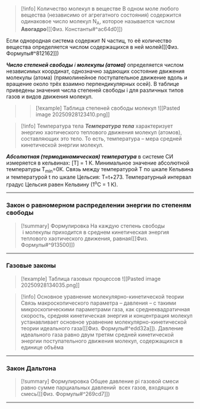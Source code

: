 
> [!info] Количество молекул в веществе
> В одном моле любого вещества (независимо от агрегатного состояния) содержится одинаковое число молекул N<sub>A</sub>, которое называется числом **Авогадро**([[Физ. Константы#^ac64d0]])
>
Если однородная система содержит N частиц, то её количество вещества определяется числом содержащихся в ней молей([[Физ. Формулы#^812162]])
>
**_Число степеней свободы_** _i_ **_молекулы (атома)_** определяется числом независимых координат, однозначно задающих состояние движения молекулы (атома) (прямолинейное поступательное движение вдоль и вращение около трёх взаимно перпендикулярных осей). В таблице приведены значения числа степеней свободы i для различных типов газов и видов движения молекул.
>
> > [!example] Таблица степеней свободы молекул
> ![[Pasted image 20250928123410.png]] 

> [!info] Температура тела
> **_Температура тела_** характеризует энергию хаотического теплового движения молекул (атомов), составляющих это тело. То есть, температура – мера средней кинетической энергии молекул.
>
**_Абсолютная (термодинамическая) температура_** в системе СИ измеряется в кельвинах: [T] = 1 К. Минимальное значение абсолютной температуры Т<sub>min</sub>=0К. Связь между температурой T по шкале Кельвина и температурой t по шкале Цельсия: T=t+273. Температурный интервал градус Цельсия равен Кельвину (1<sup>o</sup>С = 1 К). 

---
### Закон о равномерном распределении энергии по степеням свободы

> [!summary] Формулировка
> На каждую степень свободы  i молекулы приходится в среднем кинетическая энергия теплового хаотического движения, равная([[Физ. Формулы#^913500]]) 

---
### Газовые законы

> [!example] Таблица газовых процессов
> ![[Pasted image 20250928134035.png]] 

> [!info] Основное уравнение молекулярно-кинетической теории
> Связь макроскопического параметра – давления – с такими микроскопическими параметрами газа, как среднеквадратичная скорость, средняя кинетическая энергия и концентрация молекул устанавливает основное уравнение молекулярно-кинетической теории идеального газа([[Физ. Формулы#^edd32a]]). Давление идеального газа равно двум третям средней кинетической энергии поступательного движения молекул, содержащихся в единице объёма 

---
### Закон Дальтона

> [!summary] Формулировка
> Общее давление pi газовой смеси равно сумме парциальных давлений  всех газов, входящих в смесь([[Физ. Формулы#^269cd7]]) 

---
